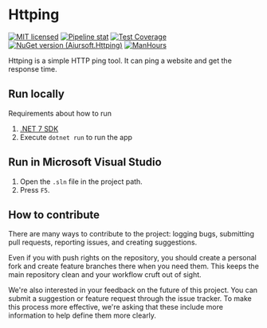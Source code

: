 # Httping

[![MIT licensed](https://img.shields.io/badge/license-MIT-blue.svg)](https://gitlab.aiursoft.cn/aiursoft/httping/-/blob/master/LICENSE)
[![Pipeline stat](https://gitlab.aiursoft.cn/aiursoft/httping/badges/master/pipeline.svg)](https://gitlab.aiursoft.cn/aiursoft/httping/-/pipelines)
[![Test Coverage](https://gitlab.aiursoft.cn/aiursoft/httping/badges/master/coverage.svg)](https://gitlab.aiursoft.cn/aiursoft/httping/-/pipelines)
[![NuGet version (Aiursoft.Httping)](https://img.shields.io/nuget/v/Aiursoft.Httping.svg)](https://www.nuget.org/packages/Aiursoft.Httping/)
[![ManHours](https://manhours.aiursoft.cn/r/gitlab.aiursoft.cn/aiursoft/httping.svg)](https://gitlab.aiursoft.cn/aiursoft/httping/-/commits/master?ref_type=heads)

Httping is a simple HTTP ping tool. It can ping a website and get the response time.

## Run locally

Requirements about how to run

1. [.NET 7 SDK](http://dot.net/)
2. Execute `dotnet run` to run the app

## Run in Microsoft Visual Studio

1. Open the `.sln` file in the project path.
2. Press `F5`.

## How to contribute

There are many ways to contribute to the project: logging bugs, submitting pull requests, reporting issues, and creating suggestions.

Even if you with push rights on the repository, you should create a personal fork and create feature branches there when you need them. This keeps the main repository clean and your workflow cruft out of sight.

We're also interested in your feedback on the future of this project. You can submit a suggestion or feature request through the issue tracker. To make this process more effective, we're asking that these include more information to help define them more clearly.
